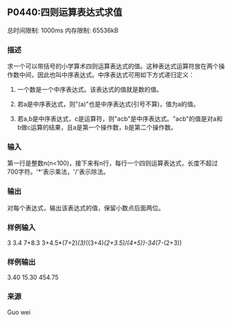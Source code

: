 ## P0440:四则运算表达式求值

总时间限制: 1000ms 内存限制: 65536kB

### 描述

求一个可以带括号的小学算术四则运算表达式的值。这种表达式运算符放在两个操作数中间，因此也叫中序表达式。中序表达式可用如下方式递归定义：

1) 一个数是一个中序表达式。该表达式的值就是数的值。

2) 若a是中序表达式，则"(a)"也是中序表达式(引号不算)，值为a的值。

2) 若a,b是中序表达式，c是运算符，则"acb"是中序表达式。"acb"的值是对a和b做c运算的结果，且a是第一个操作数，b是第二个操作数。

### 输入

第一行是整数n(n<100)，接下来有n行，每行一个四则运算表达式，长度不超过700字符。'*'表示乘法，'/'表示除法。

### 输出

对每个表达式，输出该表达式的值，保留小数点后面两位。

### 样例输入

3
3.4
7+8.3
3+4.5*(7+2)*(3)*((3+4)*(2+3.5)/(4+5))-34*(7-(2+3))

### 样例输出

3.40
15.30
454.75

### 来源

Guo wei